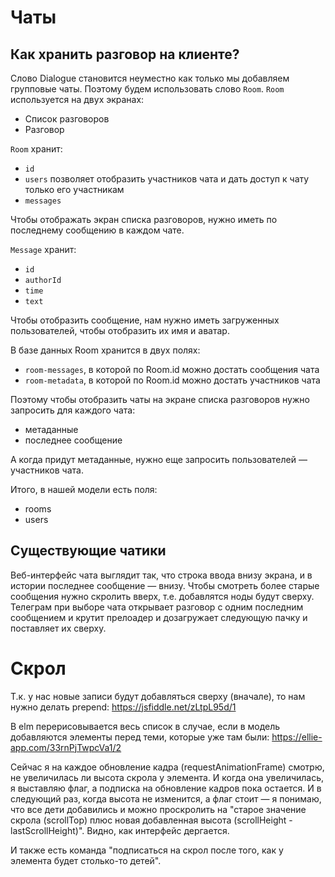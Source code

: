 # Чаты

## Как хранить разговор на клиенте?

Слово Dialogue становится неуместно как только мы добавляем групповые чаты. Поэтому будем использовать слово `Room`.
`Room` используется на двух экранах:
- Список разговоров
- Разговор

`Room` хранит:
- `id`
- `users` позволяет отобразить участников чата и дать доступ к чату только его участникам
- `messages`

Чтобы отображать экран списка разговоров, нужно иметь по последнему сообщению в каждом чате.

`Message` хранит:
- `id`
- `authorId`
- `time`
- `text`

Чтобы отобразить сообщение, нам нужно иметь загруженных пользователей, чтобы отобразить их имя и аватар.

В базе данных Room хранится в двух полях:
- `room-messages`, в которой по Room.id можно достать сообщения чата
- `room-metadata`, в которой по Room.id можно достать участников чата

Поэтому чтобы отобразить чаты на экране списка разговоров нужно запросить для каждого чата:
- метаданные
- последнее сообщение

А когда придут метаданные, нужно еще запросить пользователей — участников чата.

Итого, в нашей модели есть поля:
- rooms
- users

## Существующие чатики

Веб-интерфейс чата выглядит так, что строка ввода внизу экрана, и в истории последнее сообщение — внизу. Чтобы смотреть более старые сообщения нужно скролить вверх, т.е. добавлятся ноды будут сверху.
Телеграм при выборе чата открывает разговор с одним последним сообщением и крутит прелоадер и дозагружает следующую пачку и поставляет их сверху.



# Скрол

Т.к. у нас новые записи будут добавляться сверху (вначале), то нам нужно делать prepend:
https://jsfiddle.net/zLtpL95d/1

В elm перерисовывается весь список в случае, если в модель добавляются элементы перед теми, которые уже там были:
https://ellie-app.com/33rnPjTwpcVa1/2

Сейчас я на каждое обновление кадра (requestAnimationFrame) смотрю, не увеличилась ли высота скрола у элемента. И когда она увеличилась, я выставляю флаг, а подписка на обновление кадров пока остается. И в следующий раз, когда высота не изменится, а флаг стоит — я понимаю, что все дети добавились и можно проскролить на "старое значение скрола (scrollTop) плюс новая добавленная высота (scrollHeight - lastScrollHeight)". Видно, как интерфейс дергается.

И также есть команда "подписаться на скрол после того, как у элемента будет столько-то детей".
